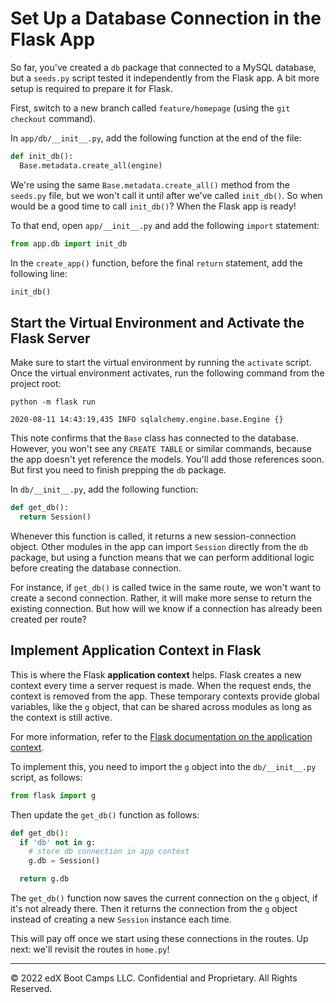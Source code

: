 # Set Up a Database Connection in the Flask App

So far, you've created a `db` package that connected to a MySQL database, but a `seeds.py` script tested it independently from the Flask app. A bit more setup is required to prepare it for Flask.

First, switch to a new branch called `feature/homepage` (using the `git checkout` command).

In `app/db/__init__.py`, add the following function at the end of the file:

```python
def init_db():
  Base.metadata.create_all(engine)
```

We're using the same `Base.metadata.create_all()` method from the `seeds.py` file, but we won't call it until after we've called `init_db()`. So when would be a good time to call `init_db()`? When the Flask app is ready!

To that end, open `app/__init__.py` and add the following `import` statement:

```python
from app.db import init_db
```

In the `create_app()` function, before the final `return` statement, add the following line:

```python
init_db()
```

## Start the Virtual Environment and Activate the Flask Server

Make sure to start the virtual environment by running the `activate` script. Once the virtual environment activates, run the following command from the project root:

```console
python -m flask run
```

```console
2020-08-11 14:43:19,435 INFO sqlalchemy.engine.base.Engine {}
```

This note confirms that the `Base` class has connected to the database. However, you won't see any `CREATE TABLE` or similar commands, because the app doesn't yet reference the models. You'll add those references soon. But first you need to finish prepping the `db` package.

In `db/__init__.py`, add the following function:

```python
def get_db():
  return Session()
```

Whenever this function is called, it returns a new session-connection object. Other modules in the app can import `Session` directly from the `db` package, but using a function means that we can perform additional logic before creating the database connection.

For instance, if `get_db()` is called twice in the same route, we won't want to create a second connection. Rather, it will make more sense to return the existing connection. But how will we know if a connection has already been created per route?

## Implement Application Context in Flask

This is where the Flask **application context** helps. Flask creates a new context every time a server request is made. When the request ends, the context is removed from the app. These temporary contexts provide global variables, like the `g` object, that can be shared across modules as long as the context is still active.

For more information, refer to the [Flask documentation on the application context](https://flask.palletsprojects.com/en/1.1.x/appcontext/).

To implement this, you need to import the `g` object into the `db/__init__.py` script, as follows:

```python
from flask import g
```

Then update the `get_db()` function as follows:

```python
def get_db():
  if 'db' not in g:
    # store db connection in app context
    g.db = Session()

  return g.db
```

The `get_db()` function now saves the current connection on the `g` object, if it's not already there. Then it returns the connection from the `g` object instead of creating a new `Session` instance each time.

This will pay off once we start using these connections in the routes. Up next: we'll revisit the routes in `home.py`!

---
© 2022 edX Boot Camps LLC. Confidential and Proprietary. All Rights Reserved.
